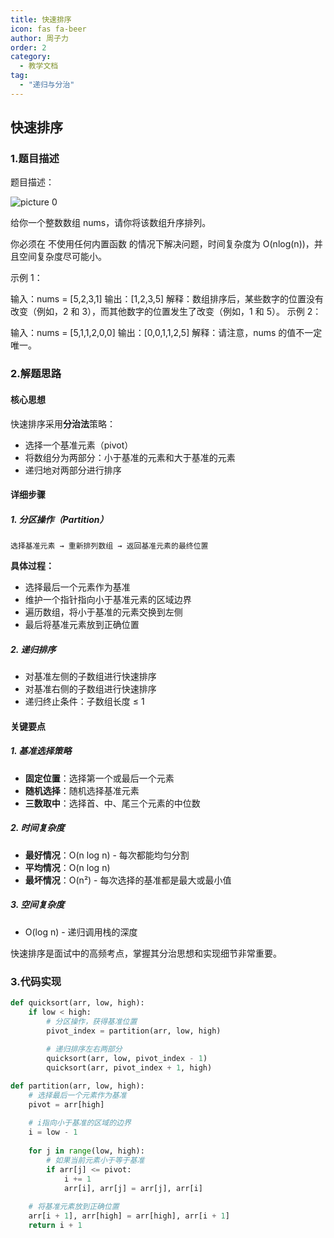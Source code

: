 ```yaml
---
title: 快速排序
icon: fas fa-beer
author: 周子力
order: 2
category:
  - 教学文档
tag:
  - "递归与分治"
---
```


## 快速排序

### 1.题目描述
题目描述：

![picture 0](https://oss.docs.z-xin.net/7ca9329325a0e560b6049baf0391459f892fd166801a9d829dce0bfacc5d4728.png)  

给你一个整数数组 nums，请你将该数组升序排列。

你必须在 不使用任何内置函数 的情况下解决问题，时间复杂度为 O(nlog(n))，并且空间复杂度尽可能小。

 

示例 1：

输入：nums = [5,2,3,1]
输出：[1,2,3,5]
解释：数组排序后，某些数字的位置没有改变（例如，2 和 3），而其他数字的位置发生了改变（例如，1 和 5）。
示例 2：

输入：nums = [5,1,1,2,0,0]
输出：[0,0,1,1,2,5]
解释：请注意，nums 的值不一定唯一。

### 2.解题思路

#### 核心思想
快速排序采用**分治法**策略：
- 选择一个基准元素（pivot）
- 将数组分为两部分：小于基准的元素和大于基准的元素
- 递归地对两部分进行排序

#### 详细步骤

##### 1. 分区操作（Partition）
```
选择基准元素 → 重新排列数组 → 返回基准元素的最终位置
```

**具体过程：**
- 选择最后一个元素作为基准
- 维护一个指针指向小于基准元素的区域边界
- 遍历数组，将小于基准的元素交换到左侧
- 最后将基准元素放到正确位置

##### 2. 递归排序
- 对基准左侧的子数组进行快速排序
- 对基准右侧的子数组进行快速排序
- 递归终止条件：子数组长度 ≤ 1



#### 关键要点

##### 1. 基准选择策略
- **固定位置**：选择第一个或最后一个元素
- **随机选择**：随机选择基准元素
- **三数取中**：选择首、中、尾三个元素的中位数

##### 2. 时间复杂度
- **最好情况**：O(n log n) - 每次都能均匀分割
- **平均情况**：O(n log n)
- **最坏情况**：O(n²) - 每次选择的基准都是最大或最小值

##### 3. 空间复杂度
- O(log n) - 递归调用栈的深度

快速排序是面试中的高频考点，掌握其分治思想和实现细节非常重要。

### 3.代码实现


```python
def quicksort(arr, low, high):
    if low < high:
        # 分区操作，获得基准位置
        pivot_index = partition(arr, low, high)
        
        # 递归排序左右两部分
        quicksort(arr, low, pivot_index - 1)
        quicksort(arr, pivot_index + 1, high)

def partition(arr, low, high):
    # 选择最后一个元素作为基准
    pivot = arr[high]
    
    # i指向小于基准的区域的边界
    i = low - 1
    
    for j in range(low, high):
        # 如果当前元素小于等于基准
        if arr[j] <= pivot:
            i += 1
            arr[i], arr[j] = arr[j], arr[i]
    
    # 将基准元素放到正确位置
    arr[i + 1], arr[high] = arr[high], arr[i + 1]
    return i + 1
```

